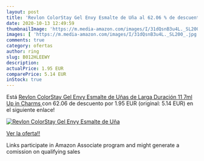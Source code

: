 ```yaml
---
layout: post
title: 'Revlon ColorStay Gel Envy Esmalte de Uña al 62.06 % de descuento'
date: 2020-10-13 12:49:59
thumbnailImage: 'https://m.media-amazon.com/images/I/31dQsnB3u4L._SL200_.jpg'
images: [ 'https://m.media-amazon.com/images/I/31dQsnB3u4L._SL200_.jpg' ]
comments: true
category: ofertas
author: ring
slug: B012HLEEWY
description:
actualPrice: 1.95 EUR
comparePrice: 5.14 EUR
inStock: true
---
```


Está [Revlon ColorStay Gel Envy Esmalte de Uñas de Larga Duración 11 7ml  Up in Charms ](https://www.amazon.es/dp/B012HLEEWY/?tag=tolees-21) con 62.06 de descuento por 1.95 EUR (original: 5.14 EUR) en el siguiente enlace!

[![Revlon ColorStay Gel Envy Esmalte de Uña](https://m.media-amazon.com/images/I/31dQsnB3u4L._SL200_.jpg)](https://www.amazon.es/dp/B012HLEEWY/?tag=tolees-21)

[Ver la oferta!!](https://www.amazon.es/dp/B012HLEEWY/?tag=tolees-21)

Links participate in Amazon Associate program and might generate a comission on qualifying sales


